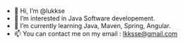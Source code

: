 - 👋 Hi, I’m @lukkse
- 👀 I’m interested in Java Software developement.
- 🌱 I’m currently learning Java, Maven, Spring, Angular.
- 📫 You can contact me on my email : lkksse@gmail.com

<!---
lukkse/lukkse is a ✨ special ✨ repository because its `README.md` (this file) appears on your GitHub profile.
You can click the Preview link to take a look at your changes.
--->
